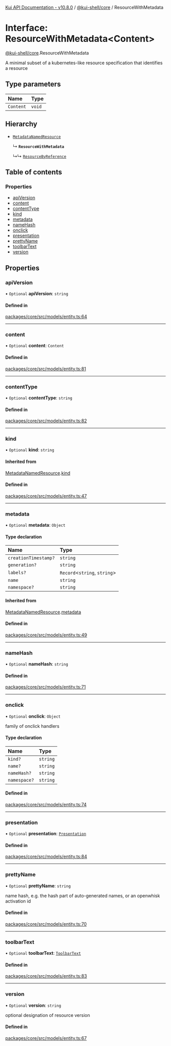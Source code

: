 [Kui API Documentation - v10.8.0](../README.md) / [@kui-shell/core](../modules/kui_shell_core.md) / ResourceWithMetadata

# Interface: ResourceWithMetadata<Content\>

[@kui-shell/core](../modules/kui_shell_core.md).ResourceWithMetadata

A minimal subset of a kubernetes-like resource specification that
identifies a resource

## Type parameters

| Name      | Type   |
| :-------- | :----- |
| `Content` | `void` |

## Hierarchy

- [`MetadataNamedResource`](kui_shell_core.MetadataNamedResource.md)

  ↳ **`ResourceWithMetadata`**

  ↳↳ [`ResourceByReference`](kui_shell_core.ResourceByReference.md)

## Table of contents

### Properties

- [apiVersion](kui_shell_core.ResourceWithMetadata.md#apiversion)
- [content](kui_shell_core.ResourceWithMetadata.md#content)
- [contentType](kui_shell_core.ResourceWithMetadata.md#contenttype)
- [kind](kui_shell_core.ResourceWithMetadata.md#kind)
- [metadata](kui_shell_core.ResourceWithMetadata.md#metadata)
- [nameHash](kui_shell_core.ResourceWithMetadata.md#namehash)
- [onclick](kui_shell_core.ResourceWithMetadata.md#onclick)
- [presentation](kui_shell_core.ResourceWithMetadata.md#presentation)
- [prettyName](kui_shell_core.ResourceWithMetadata.md#prettyname)
- [toolbarText](kui_shell_core.ResourceWithMetadata.md#toolbartext)
- [version](kui_shell_core.ResourceWithMetadata.md#version)

## Properties

### apiVersion

• `Optional` **apiVersion**: `string`

#### Defined in

[packages/core/src/models/entity.ts:64](https://github.com/kubernetes-sigs/kui/blob/kui/packages/core/src/models/entity.ts#L64)

---

### content

• `Optional` **content**: `Content`

#### Defined in

[packages/core/src/models/entity.ts:81](https://github.com/kubernetes-sigs/kui/blob/kui/packages/core/src/models/entity.ts#L81)

---

### contentType

• `Optional` **contentType**: `string`

#### Defined in

[packages/core/src/models/entity.ts:82](https://github.com/kubernetes-sigs/kui/blob/kui/packages/core/src/models/entity.ts#L82)

---

### kind

• `Optional` **kind**: `string`

#### Inherited from

[MetadataNamedResource](kui_shell_core.MetadataNamedResource.md).[kind](kui_shell_core.MetadataNamedResource.md#kind)

#### Defined in

[packages/core/src/models/entity.ts:47](https://github.com/kubernetes-sigs/kui/blob/kui/packages/core/src/models/entity.ts#L47)

---

### metadata

• `Optional` **metadata**: `Object`

#### Type declaration

| Name                 | Type                          |
| :------------------- | :---------------------------- |
| `creationTimestamp?` | `string`                      |
| `generation?`        | `string`                      |
| `labels?`            | `Record`<`string`, `string`\> |
| `name`               | `string`                      |
| `namespace?`         | `string`                      |

#### Inherited from

[MetadataNamedResource](kui_shell_core.MetadataNamedResource.md).[metadata](kui_shell_core.MetadataNamedResource.md#metadata)

#### Defined in

[packages/core/src/models/entity.ts:49](https://github.com/kubernetes-sigs/kui/blob/kui/packages/core/src/models/entity.ts#L49)

---

### nameHash

• `Optional` **nameHash**: `string`

#### Defined in

[packages/core/src/models/entity.ts:71](https://github.com/kubernetes-sigs/kui/blob/kui/packages/core/src/models/entity.ts#L71)

---

### onclick

• `Optional` **onclick**: `Object`

family of onclick handlers

#### Type declaration

| Name         | Type     |
| :----------- | :------- |
| `kind?`      | `string` |
| `name?`      | `string` |
| `nameHash?`  | `string` |
| `namespace?` | `string` |

#### Defined in

[packages/core/src/models/entity.ts:74](https://github.com/kubernetes-sigs/kui/blob/kui/packages/core/src/models/entity.ts#L74)

---

### presentation

• `Optional` **presentation**: [`Presentation`](../enums/kui_shell_core.Presentation.md)

#### Defined in

[packages/core/src/models/entity.ts:84](https://github.com/kubernetes-sigs/kui/blob/kui/packages/core/src/models/entity.ts#L84)

---

### prettyName

• `Optional` **prettyName**: `string`

name hash, e.g. the hash part of auto-generated names, or an openwhisk activation id

#### Defined in

[packages/core/src/models/entity.ts:70](https://github.com/kubernetes-sigs/kui/blob/kui/packages/core/src/models/entity.ts#L70)

---

### toolbarText

• `Optional` **toolbarText**: [`ToolbarText`](kui_shell_core.ToolbarText.md)

#### Defined in

[packages/core/src/models/entity.ts:83](https://github.com/kubernetes-sigs/kui/blob/kui/packages/core/src/models/entity.ts#L83)

---

### version

• `Optional` **version**: `string`

optional designation of resource version

#### Defined in

[packages/core/src/models/entity.ts:67](https://github.com/kubernetes-sigs/kui/blob/kui/packages/core/src/models/entity.ts#L67)
